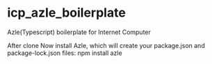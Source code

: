 # icp_azle_boilerplate
Azle(Typescript) boilerplate for Internet Computer 


After clone 
Now install Azle, which will create your package.json and package-lock.json files: npm install azle
